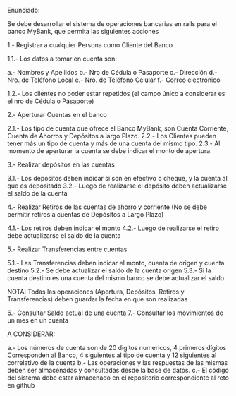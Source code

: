 Enunciado:

Se debe desarrollar el sistema de operaciones bancarias en rails para el banco MyBank, que permita las siguientes acciones

1.- Registrar a cualquier Persona como Cliente del Banco

1.1.- Los datos a tomar en cuenta son:

a.- Nombres y Apellidos b.- Nro de Cédula o Pasaporte c.- Dirección d.- Nro. de Teléfono Local e.- Nro. de Teléfono Celular f.- Correo electrónico

1.2.- Los clientes no poder estar repetidos (el campo único a considerar es el nro de Cédula o Pasaporte)

2.- Aperturar Cuentas en el banco

2.1.- Los tipo de cuenta que ofrece el Banco MyBank, son Cuenta Corriente, Cuenta de Ahorros y Depósitos a largo Plazo. 2.2.- Los Clientes pueden tener más un tipo de cuenta y más de una cuenta del mismo tipo. 2.3.- Al momento de aperturar la cuenta se debe indicar el monto de apertura.

3.- Realizar depósitos en las cuentas

3.1.- Los depósitos deben indicar si son en efectivo o cheque, y la cuenta al que es depositado 3.2.- Luego de realizarse el depósito deben actualizarse el saldo de la cuenta

4.- Realizar Retiros de las cuentas de ahorro y corriente (No se debe permitir retiros a cuentas de Depósitos a Largo Plazo)

4.1.- Los retiros deben indicar el monto 4.2.- Luego de realizarse el retiro debe actualizarse el saldo de la cuenta

5.- Realizar Transferencias entre cuentas

5.1.- Las Transferencias deben indicar el monto, cuenta de origen y cuenta destino 5.2.- Se debe actualizar el saldo de la cuenta origen 5.3.- Si la cuenta destino es una cuenta del mismo banco se debe actualizar el saldo

NOTA: Todas las operaciones (Apertura, Depósitos, Retiros y Transferencias) deben guardar la fecha en que son realizadas

6.- Consultar Saldo actual de una cuenta 7.- Consultar los movimientos de un mes en un cuenta

A CONSIDERAR:

a.- Los números de cuenta son de 20 digitos numericos, 4 primeros dígitos Corresponden al Banco, 4 siguientes al tipo de cuenta y 12 siguientes al correlativo de la cuenta b.- Las operaciones y las respuestas de las mismas deben ser almacenadas y consultadas desde la base de datos. c.- El código del sistema debe estar almacenado en el repositorio correspondiente al reto en github